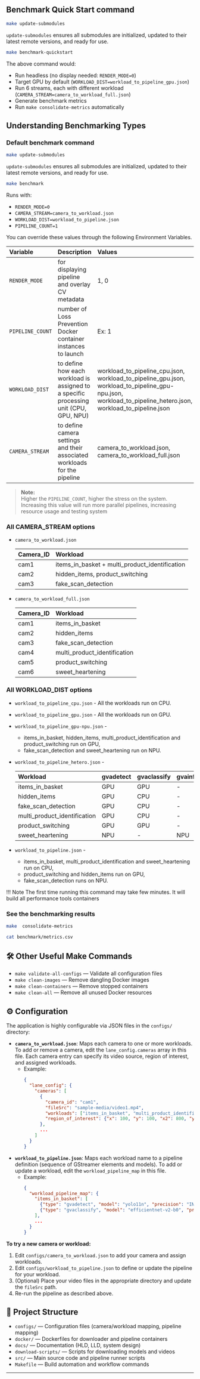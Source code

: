 ## Benchmark Quick Start command
```bash
make update-submodules
```
`update-submodules` ensures all submodules are initialized, updated to their latest remote versions, and ready for use.

```bash
make benchmark-quickstart
```
The above command would:
- Run headless (no display needed: `RENDER_MODE=0`)
- Target GPU by default (`WORKLOAD_DIST=workload_to_pipeline_gpu.json`)
- Run 6 streams, each with different workload (`CAMERA_STREAM=camera_to_workload_full.json`)
- Generate benchmark metrics
- Run `make consolidate-metrics` automatically


## Understanding Benchmarking Types

### Default benchmark command

```bash
make update-submodules
```
`update-submodules` ensures all submodules are initialized, updated to their latest remote versions, and ready for use.

```bash
make benchmark
```
Runs with:
- `RENDER_MODE=0`
- `CAMERA_STREAM=camera_to_workload.json`
- `WORKLOAD_DIST=workload_to_pipeline.json`
- `PIPELINE_COUNT=1`

You can override these values through the following Environment Variables.

| Variable | Description | Values |
|:----|:----|:---|
|`RENDER_MODE` | for displaying pipeline and overlay CV metadata | 1, 0 |
|`PIPELINE_COUNT` | number of Loss Prevention Docker container instances to launch | Ex: 1 |
|`WORKLOAD_DIST` | to define how each workload is assigned to a specific processing unit (CPU, GPU, NPU) | workload_to_pipeline_cpu.json, workload_to_pipeline_gpu.json, workload_to_pipeline_gpu-npu.json, workload_to_pipeline_hetero.json, workload_to_pipeline.json |  
|`CAMERA_STREAM` | to define camera settings and their associated workloads for the pipeline | camera_to_workload.json, camera_to_workload_full.json |      

> **Note:**  
> Higher the `PIPELINE_COUNT`, higher the stress on the system.  
> Increasing this value will run more parallel pipelines, increasing resource usage and testing system

### All CAMERA_STREAM options
- `camera_to_workload.json`

     | Camera_ID | Workload |
     |:----|:---|
     | cam1 | items_in_basket + multi_product_identification |
     | cam2 | hidden_items, product_switching |
     | cam3 | fake_scan_detection |
  
- `camera_to_workload_full.json`

     | Camera_ID | Workload |
     |:----|:---|
     | cam1 | items_in_basket |
     | cam2 | hidden_items |
     | cam3 | fake_scan_detection |
     | cam4 | multi_product_identification |
     | cam5 | product_switching |
     | cam6 | sweet_heartening |

### All WORKLOAD_DIST options

- `workload_to_pipeline_cpu.json` - All the workloads run on CPU.
- `workload_to_pipeline_gpu.json` - All the workloads run on GPU.
- `workload_to_pipeline_gpu-npu.json` -
  -  items_in_basket, hidden_items, multi_product_identification and product_switching run on GPU,
  -  fake_scan_detection and sweet_heartening run on NPU.
- `workload_to_pipeline_hetero.json` -
  
  | Workload | gvadetect | gvaclassify | gvainference |
  |:---|:---|:---|:---|
  | items_in_basket | GPU | GPU | - |
  | hidden_items | GPU | CPU | - |
  | fake_scan_detection | GPU | CPU | - |
  | multi_product_identification | GPU | CPU | - |
  | product_switching | GPU | GPU | - |
  | sweet_heartening | NPU | - | NPU |
- `workload_to_pipeline.json` -
  - items_in_basket, multi_product_identification and sweet_heartening run on CPU,
  - product_switching and hidden_items run on GPU,
  - fake_scan_detection runs on NPU.

!!! Note
    The first time running this command may take few minutes. It will build all performance tools containers

### See the benchmarking results

```sh
make  consolidate-metrics

cat benchmark/metrics.csv
```


## 🛠️ Other Useful Make Commands

- `make validate-all-configs` — Validate all configuration files
- `make clean-images` — Remove dangling Docker images
- `make clean-containers` — Remove stopped containers
- `make clean-all` — Remove all unused Docker resources


## ⚙️ Configuration

The application is highly configurable via JSON files in the `configs/` directory:

- **`camera_to_workload.json`**: Maps each camera to one or more workloads. To add or remove a camera, edit the `lane_config.cameras` array in this file. Each camera entry can specify its video source, region of interest, and assigned workloads.
    - Example:
      ```json
      {
        "lane_config": {
          "cameras": [
            {
              "camera_id": "cam1",
              "fileSrc": "sample-media/video1.mp4",              
              "workloads": ["items_in_basket", "multi_product_identification"],
              "region_of_interest": {"x": 100, "y": 100, "x2": 800, "y2": 600}
            },
            ...
          ]
        }
      }
      ```
- **`workload_to_pipeline.json`**: Maps each workload name to a pipeline definition (sequence of GStreamer elements and models). To add or update a workload, edit the `workload_pipeline_map` in this file.
    - Example:
      ```json
      {
        "workload_pipeline_map": {
          "items_in_basket": [
            {"type": "gvadetect", "model": "yolo11n", "precision": "INT8", "device": "CPU"},
            {"type": "gvaclassify", "model": "efficientnet-v2-b0", "precision": "INT8", "device": "CPU"}
          ],
          ...
        }
      }
      ```

**To try a new camera or workload:**
1. Edit `configs/camera_to_workload.json` to add your camera and assign workloads.
2. Edit `configs/workload_to_pipeline.json` to define or update the pipeline for your workload.
3. (Optional) Place your video files in the appropriate directory and update the `fileSrc` path.
4. Re-run the pipeline as described above.

## 📁 Project Structure

- `configs/` — Configuration files (camera/workload mapping, pipeline mapping)
- `docker/` — Dockerfiles for downloader and pipeline containers
- `docs/` — Documentation (HLD, LLD, system design)
- `download-scripts/` — Scripts for downloading models and videos
- `src/` — Main source code and pipeline runner scripts
- `Makefile` — Build automation and workflow commands

---

